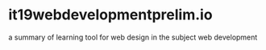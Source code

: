 # it19webdevelopmentprelim.io
a summary of learning tool for web design in the subject web development
